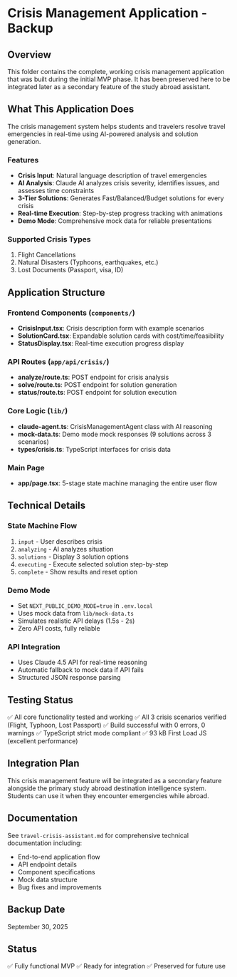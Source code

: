 # Crisis Management Application - Backup

## Overview
This folder contains the complete, working crisis management application that was built during the initial MVP phase. It has been preserved here to be integrated later as a secondary feature of the study abroad assistant.

## What This Application Does
The crisis management system helps students and travelers resolve travel emergencies in real-time using AI-powered analysis and solution generation.

### Features
- **Crisis Input**: Natural language description of travel emergencies
- **AI Analysis**: Claude AI analyzes crisis severity, identifies issues, and assesses time constraints
- **3-Tier Solutions**: Generates Fast/Balanced/Budget solutions for every crisis
- **Real-time Execution**: Step-by-step progress tracking with animations
- **Demo Mode**: Comprehensive mock data for reliable presentations

### Supported Crisis Types
1. Flight Cancellations
2. Natural Disasters (Typhoons, earthquakes, etc.)
3. Lost Documents (Passport, visa, ID)

## Application Structure

### Frontend Components (`components/`)
- **CrisisInput.tsx**: Crisis description form with example scenarios
- **SolutionCard.tsx**: Expandable solution cards with cost/time/feasibility
- **StatusDisplay.tsx**: Real-time execution progress display

### API Routes (`app/api/crisis/`)
- **analyze/route.ts**: POST endpoint for crisis analysis
- **solve/route.ts**: POST endpoint for solution generation
- **status/route.ts**: POST endpoint for solution execution

### Core Logic (`lib/`)
- **claude-agent.ts**: CrisisManagementAgent class with AI reasoning
- **mock-data.ts**: Demo mode mock responses (9 solutions across 3 scenarios)
- **types/crisis.ts**: TypeScript interfaces for crisis data

### Main Page
- **app/page.tsx**: 5-stage state machine managing the entire user flow

## Technical Details

### State Machine Flow
1. `input` - User describes crisis
2. `analyzing` - AI analyzes situation
3. `solutions` - Display 3 solution options
4. `executing` - Execute selected solution step-by-step
5. `complete` - Show results and reset option

### Demo Mode
- Set `NEXT_PUBLIC_DEMO_MODE=true` in `.env.local`
- Uses mock data from `lib/mock-data.ts`
- Simulates realistic API delays (1.5s - 2s)
- Zero API costs, fully reliable

### API Integration
- Uses Claude 4.5 API for real-time reasoning
- Automatic fallback to mock data if API fails
- Structured JSON response parsing

## Testing Status
✅ All core functionality tested and working
✅ All 3 crisis scenarios verified (Flight, Typhoon, Lost Passport)
✅ Build successful with 0 errors, 0 warnings
✅ TypeScript strict mode compliant
✅ 93 kB First Load JS (excellent performance)

## Integration Plan
This crisis management feature will be integrated as a secondary feature alongside the primary study abroad destination intelligence system. Students can use it when they encounter emergencies while abroad.

## Documentation
See `travel-crisis-assistant.md` for comprehensive technical documentation including:
- End-to-end application flow
- API endpoint details
- Component specifications
- Mock data structure
- Bug fixes and improvements

## Backup Date
September 30, 2025

## Status
✅ Fully functional MVP
✅ Ready for integration
✅ Preserved for future use
